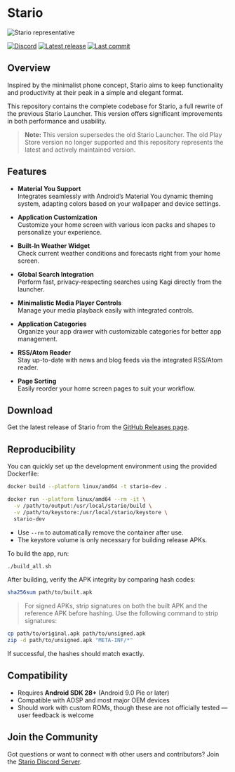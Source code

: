 # Stario

<img src="docs/representative.png" alt="Stario representative">

[![Discord](https://img.shields.io/discord/1110537583726964820?label=Discord&logo=discord&logoColor=white)](https://discord.gg/WuVapMt9gY)
[![Latest release](https://img.shields.io/github/downloads/albu-razvan/Stario/total?label=Download&logo=android&logoColor=white)](https://github.com/albu-razvan/Stario/releases/latest)
[![Last commit](https://custom-icon-badges.demolab.com/github/last-commit/albu-razvan/Stario?logo=history&logoColor=white&label=Latest%20commit)](https://github.com/albu-razvan/Stario/commit)

## Overview

Inspired by the minimalist phone concept, Stario aims to keep functionality and productivity at 
their peak in a simple and elegant format.

This repository contains the complete codebase for Stario, a full rewrite of the previous
Stario Launcher. This version offers significant improvements in both performance and usability.

> **Note:** This version supersedes the old Stario Launcher. The old Play Store version no longer
> supported and this repository represents the latest and actively maintained version.

## Features

- **Material You Support**  
  Integrates seamlessly with Android’s Material You dynamic theming system, adapting colors based on
  your wallpaper and device settings.

- **Application Customization**  
  Customize your home screen with various icon packs and shapes to personalize your experience.

- **Built-In Weather Widget**  
  Check current weather conditions and forecasts right from your home screen.

- **Global Search Integration**  
  Perform fast, privacy-respecting searches using Kagi directly from the launcher.

- **Minimalistic Media Player Controls**  
  Manage your media playback easily with integrated controls.

- **Application Categories**  
  Organize your app drawer with customizable categories for better app management.

- **RSS/Atom Reader**  
  Stay up-to-date with news and blog feeds via the integrated RSS/Atom reader.

- **Page Sorting**  
  Easily reorder your home screen pages to suit your workflow.

## Download

Get the latest release of Stario from the [GitHub Releases page](https://github.com/albu-razvan/Stario/releases/latest).

## Reproducibility

You can quickly set up the development environment using the provided Dockerfile:

```bash
docker build --platform linux/amd64 -t stario-dev .

docker run --platform linux/amd64 --rm -it \
  -v /path/to/output:/usr/local/stario/build \
  -v /path/to/keystore:/usr/local/stario/keystore \
  stario-dev
```

- Use `--rm` to automatically remove the container after use.
- The keystore volume is only necessary for building release APKs.

To build the app, run:

```bash
./build_all.sh
```

After building, verify the APK integrity by comparing hash codes:

```bash
sha256sum path/to/built.apk
```

> For signed APKs, strip signatures on both the built APK and the reference APK before hashing. Use
> the following command to strip signatures:

```bash
cp path/to/original.apk path/to/unsigned.apk
zip -d path/to/unsigned.apk "META-INF/*"
```

If successful, the hashes should match exactly.

## Compatibility

- Requires **Android SDK 28+** (Android 9.0 Pie or later)
- Compatible with AOSP and most major OEM devices
- Should work with custom ROMs, though these are not officially tested — user feedback is welcome

## Join the Community

Got questions or want to connect with other users and contributors? Join the [Stario Discord Server](https://discord.gg/WuVapMt9gY).
